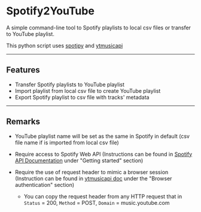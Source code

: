 # Spotify2YouTube

A simple command-line tool to Spotify playlists to local csv files or transfer to YouTube playlist.

This python script uses [spotipy](https://github.com/spotipy-dev/spotipy) and [ytmusicapi](https://github.com/sigma67/ytmusicapi)

---

## Features

- Transfer Spotify playlists to YouTube playlist
- Import playlist from local csv file to create YouTube playlist
- Export Spotify playlist to csv file with tracks' metadata

---

## Remarks

- YouTube playlist name will be set as the same in Spotify in default (csv file name if is imported from local csv file)
- Require access to Spotify Web API (Instructions can be found in [Spotify API Documentation](https://developer.spotify.com/documentation/web-api) under "Getting started" section)
- Require the use of request header to mimic a browser session (Instruction can be found in [ytmusicapi doc](https://ytmusicapi.readthedocs.io/en/stable/setup/browser.html) under the "Browser authentication" section)
  
  - You can copy the request header from any HTTP request that in `Status` = 200, `Method` = POST, `Domain` = music.youtube.com